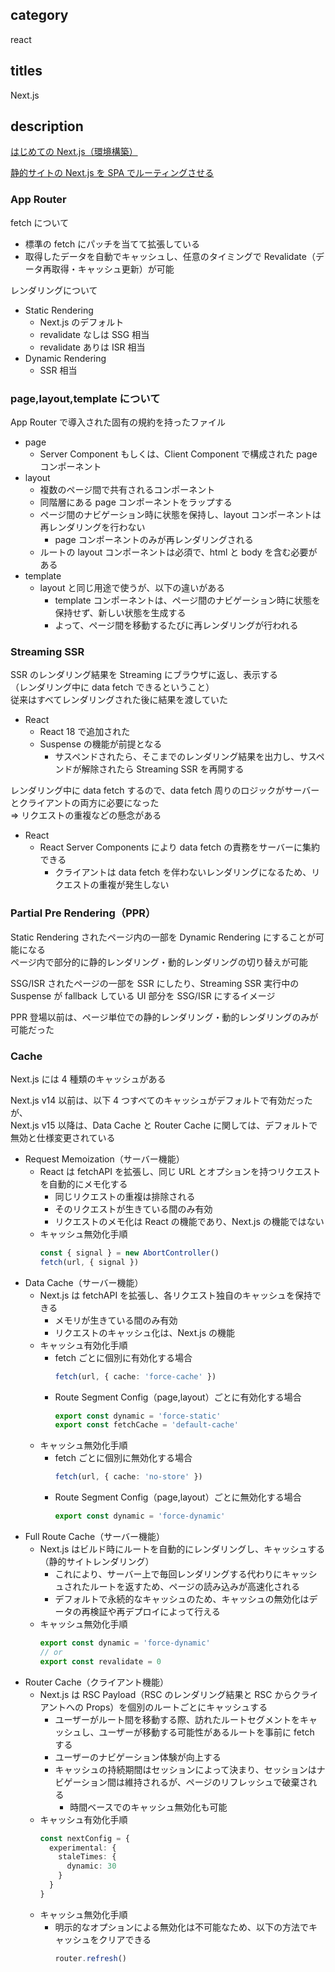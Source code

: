## category

react

## titles

Next.js

## description

<a href="https://qiita.com/kurosame/items/68159bf1c900915bdba1" target="_blank">はじめての Next.js（環境構築）</a>

<a href="https://kurosame-th.hatenadiary.com/entry/2021/08/04/150426" target="_blank">静的サイトの Next.js を SPA でルーティングさせる</a>

### App Router

fetch について

- 標準の fetch にパッチを当てて拡張している
- 取得したデータを自動でキャッシュし、任意のタイミングで Revalidate（データ再取得・キャッシュ更新）が可能

レンダリングについて

- Static Rendering
  - Next.js のデフォルト
  - revalidate なしは SSG 相当
  - revalidate ありは ISR 相当
- Dynamic Rendering
  - SSR 相当

### page,layout,template について

App Router で導入された固有の規約を持ったファイル

- page
  - Server Component もしくは、Client Component で構成された page コンポーネント
- layout
  - 複数のページ間で共有されるコンポーネント
  - 同階層にある page コンポーネントをラップする
  - ページ間のナビゲーション時に状態を保持し、layout コンポーネントは再レンダリングを行わない
    - page コンポーネントのみが再レンダリングされる
  - ルートの layout コンポーネントは必須で、html と body を含む必要がある
- template
  - layout と同じ用途で使うが、以下の違いがある
    - template コンポーネントは、ページ間のナビゲーション時に状態を保持せず、新しい状態を生成する
    - よって、ページ間を移動するたびに再レンダリングが行われる

### Streaming SSR

SSR のレンダリング結果を Streaming にブラウザに返し、表示する  
（レンダリング中に data fetch できるということ）  
従来はすべてレンダリングされた後に結果を渡していた

- React
  - React 18 で追加された
  - Suspense の機能が前提となる
    - サスペンドされたら、そこまでのレンダリング結果を出力し、サスペンドが解除されたら Streaming SSR を再開する

レンダリング中に data fetch するので、data fetch 周りのロジックがサーバーとクライアントの両方に必要になった  
⇒ リクエストの重複などの懸念がある

- React
  - React Server Components により data fetch の責務をサーバーに集約できる
    - クライアントは data fetch を伴わないレンダリングになるため、リクエストの重複が発生しない

### Partial Pre Rendering（PPR）

Static Rendering されたページ内の一部を Dynamic Rendering にすることが可能になる  
ページ内で部分的に静的レンダリング・動的レンダリングの切り替えが可能

SSG/ISR されたページの一部を SSR にしたり、Streaming SSR 実行中の Suspense が fallback している UI 部分を SSG/ISR にするイメージ

PPR 登場以前は、ページ単位での静的レンダリング・動的レンダリングのみが可能だった

### Cache

Next.js には 4 種類のキャッシュがある

Next.js v14 以前は、以下 4 つすべてのキャッシュがデフォルトで有効だったが、  
Next.js v15 以降は、Data Cache と Router Cache に関しては、デフォルトで無効と仕様変更されている

- Request Memoization（サーバー機能）
  - React は fetchAPI を拡張し、同じ URL とオプションを持つリクエストを自動的にメモ化する
    - 同じリクエストの重複は排除される
    - そのリクエストが生きている間のみ有効
    - リクエストのメモ化は React の機能であり、Next.js の機能ではない
  - キャッシュ無効化手順
    ```ts
    const { signal } = new AbortController()
    fetch(url, { signal })
    ```
- Data Cache（サーバー機能）
  - Next.js は fetchAPI を拡張し、各リクエスト独自のキャッシュを保持できる
    - メモリが生きている間のみ有効
    - リクエストのキャッシュ化は、Next.js の機能
  - キャッシュ有効化手順
    - fetch ごとに個別に有効化する場合
      ```ts
      fetch(url, { cache: 'force-cache' })
      ```
    - Route Segment Config（page,layout）ごとに有効化する場合
      ```ts
      export const dynamic = 'force-static'
      export const fetchCache = 'default-cache'
      ```
  - キャッシュ無効化手順
    - fetch ごとに個別に無効化する場合
      ```ts
      fetch(url, { cache: 'no-store' })
      ```
    - Route Segment Config（page,layout）ごとに無効化する場合
      ```ts
      export const dynamic = 'force-dynamic'
      ```
- Full Route Cache（サーバー機能）
  - Next.js はビルド時にルートを自動的にレンダリングし、キャッシュする（静的サイトレンダリング）
    - これにより、サーバー上で毎回レンダリングする代わりにキャッシュされたルートを返すため、ページの読み込みが高速化される
    - デフォルトで永続的なキャッシュのため、キャッシュの無効化はデータの再検証や再デプロイによって行える
  - キャッシュ無効化手順
    ```ts
    export const dynamic = 'force-dynamic'
    // or
    export const revalidate = 0
    ```
- Router Cache（クライアント機能）
  - Next.js は RSC Payload（RSC のレンダリング結果と RSC からクライアントへの Props）を個別のルートごとにキャッシュする
    - ユーザーがルート間を移動する際、訪れたルートセグメントをキャッシュし、ユーザーが移動する可能性があるルートを事前に fetch する
    - ユーザーのナビゲーション体験が向上する
    - キャッシュの持続期間はセッションによって決まり、セッションはナビゲーション間は維持されるが、ページのリフレッシュで破棄される
      - 時間ベースでのキャッシュ無効化も可能
  - キャッシュ有効化手順
    ```ts
    const nextConfig = {
      experimental: {
        staleTimes: {
          dynamic: 30
        }
      }
    }
    ```
  - キャッシュ無効化手順
    - 明示的なオプションによる無効化は不可能なため、以下の方法でキャッシュをクリアできる
      ```ts
      router.refresh()
      ```
